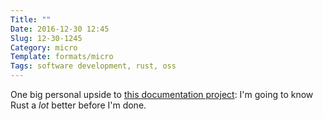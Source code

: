```yaml
---
Title: ""
Date: 2016-12-30 12:45
Slug: 12-30-1245
Category: micro
Template: formats/micro
Tags: software development, rust, oss
---
```


One big personal upside to [this documentation project][doc]: I'm going to know Rust a *lot* better before I'm done.

[doc]: https://github.com/rust-lang/rust/issues/38643